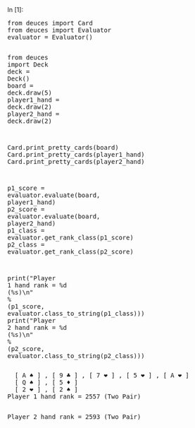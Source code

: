 <!DOCTYPE html>
<html>
<head><meta charset="utf-8" />
<body>
  <div tabindex="-1" id="notebook" class="border-box-sizing">
    <div class="container" id="notebook-container">

<div class="cell border-box-sizing code_cell rendered">
<div class="input">
<div class="prompt input_prompt">In&nbsp;[1]:</div>
<div class="inner_cell">
    <div class="input_area">
<div class=" highlight hl-ipython3"><pre><span></span><span class="kn">from</span> <span class="nn">deuces</span> <span class="k">import</span> <span class="n">Card</span>
<span class="kn">from</span> <span class="nn">deuces</span> <span class="k">import</span> <span class="n">Evaluator</span>
<span class="n">evaluator</span> <span class="o">=</span> <span class="n">Evaluator</span><span class="p">()</span>

<span class="kn">from</span> <span class="nn">deuces</span> <span class="k">import</span> <span class="n">Deck</span>
<span class="n">deck</span> <span class="o">=</span> <span class="n">Deck</span><span class="p">()</span>
<span class="n">board</span> <span class="o">=</span> <span class="n">deck</span><span class="o">.</span><span class="n">draw</span><span class="p">(</span><span class="mi">5</span><span class="p">)</span>
<span class="n">player1_hand</span> <span class="o">=</span> <span class="n">deck</span><span class="o">.</span><span class="n">draw</span><span class="p">(</span><span class="mi">2</span><span class="p">)</span>
<span class="n">player2_hand</span> <span class="o">=</span> <span class="n">deck</span><span class="o">.</span><span class="n">draw</span><span class="p">(</span><span class="mi">2</span><span class="p">)</span>

<span class="n">Card</span><span class="o">.</span><span class="n">print_pretty_cards</span><span class="p">(</span><span class="n">board</span><span class="p">)</span>
<span class="n">Card</span><span class="o">.</span><span class="n">print_pretty_cards</span><span class="p">(</span><span class="n">player1_hand</span><span class="p">)</span>
<span class="n">Card</span><span class="o">.</span><span class="n">print_pretty_cards</span><span class="p">(</span><span class="n">player2_hand</span><span class="p">)</span>

<span class="n">p1_score</span> <span class="o">=</span> <span class="n">evaluator</span><span class="o">.</span><span class="n">evaluate</span><span class="p">(</span><span class="n">board</span><span class="p">,</span> <span class="n">player1_hand</span><span class="p">)</span>
<span class="n">p2_score</span> <span class="o">=</span> <span class="n">evaluator</span><span class="o">.</span><span class="n">evaluate</span><span class="p">(</span><span class="n">board</span><span class="p">,</span> <span class="n">player2_hand</span><span class="p">)</span>
<span class="n">p1_class</span> <span class="o">=</span> <span class="n">evaluator</span><span class="o">.</span><span class="n">get_rank_class</span><span class="p">(</span><span class="n">p1_score</span><span class="p">)</span>
<span class="n">p2_class</span> <span class="o">=</span> <span class="n">evaluator</span><span class="o">.</span><span class="n">get_rank_class</span><span class="p">(</span><span class="n">p2_score</span><span class="p">)</span>

<span class="nb">print</span><span class="p">(</span><span class="s2">&quot;Player 1 hand rank = </span><span class="si">%d</span><span class="s2"> (</span><span class="si">%s</span><span class="s2">)</span><span class="se">\n</span><span class="s2">&quot;</span> <span class="o">%</span> <span class="p">(</span><span class="n">p1_score</span><span class="p">,</span> <span class="n">evaluator</span><span class="o">.</span><span class="n">class_to_string</span><span class="p">(</span><span class="n">p1_class</span><span class="p">)))</span>
<span class="nb">print</span><span class="p">(</span><span class="s2">&quot;Player 2 hand rank = </span><span class="si">%d</span><span class="s2"> (</span><span class="si">%s</span><span class="s2">)</span><span class="se">\n</span><span class="s2">&quot;</span> <span class="o">%</span> <span class="p">(</span><span class="n">p2_score</span><span class="p">,</span> <span class="n">evaluator</span><span class="o">.</span><span class="n">class_to_string</span><span class="p">(</span><span class="n">p2_class</span><span class="p">)))</span>
</pre></div>

</div>
</div>
</div>

<div class="output_wrapper">
<div class="output">


<div class="output_area"><div class="prompt"></div>
<div class="output_subarea output_stream output_stdout output_text">
<pre>  [ A ♠ ] , [ 9 ♣ ] , [ 7 ❤ ] , [ 5 ❤ ] , [ A ❤ ]  
  [ Q ♠ ] , [ 5 ♦ ]  
  [ 2 ❤ ] , [ 2 ♠ ]  
Player 1 hand rank = 2557 (Two Pair)

Player 2 hand rank = 2593 (Two Pair)

</pre>
</div>
</div>

</div>
</div>

</div>
    </div>
  </div>
</body>
</html>
